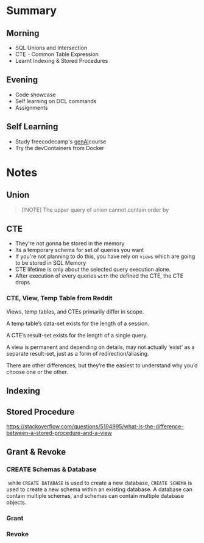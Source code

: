 # Summary
## Morning
- SQL Unions and Intersection
- CTE - Common Table Expression
- Learnt Indexing & Stored Procedures
## Evening
- Code showcase
- Self learning on DCL commands
- Assignments
## Self Learning
- Study freecodecamp's [genAI](https://www.youtube.com/watch?v=mEsleV16qdo&t=9808s)course 
 - Try the devContainers from Docker
# Notes
## Union
> [!NOTE] The upper query of union cannot contain order by
## CTE
- They're not gonna be stored in the memory
- Its a temporary schema for set of queries you want
- If you're not planning to do this, you have rely on `views` which are going to be stored in SQL Memory
- CTE lifetime is only about the selected query execution alone.
- After execution of every queries `with` the defined the CTE, the CTE drops
### CTE, View, Temp Table from Reddit 
Views, temp tables, and CTEs primarily differ in scope.

A temp table’s data-set exists for the length of a session.

A CTE’s result-set exists for the length of a single query.

A view is permanent and depending on details, may not actually ‘exist’ as a separate result-set, just as a form of redirection/aliasing.

There are other differences, but they’re the easiest to understand why you’d choose one or the other.
## Indexing
## Stored Procedure
https://stackoverflow.com/questions/5194995/what-is-the-difference-between-a-stored-procedure-and-a-view
## Grant & Revoke
### CREATE Schemas & Database
 while `CREATE DATABASE` is used to create a new database, `CREATE SCHEMA` is used to create a new schema within an existing database. A database can contain multiple schemas, and schemas can contain multiple database objects.
### Grant

### Revoke